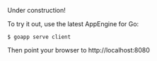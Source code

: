 Under construction!

To try it out, use the latest AppEngine for Go:

    $ goapp serve client

Then point your browser to http://localhost:8080

